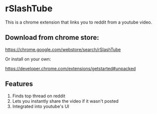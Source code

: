 # rSlashTube
This is a chrome extension that links you to reddit from a youtube video.

## Download from chrome store:

https://chrome.google.com/webstore/search/rSlashTube

Or install on your own:

https://developer.chrome.com/extensions/getstarted#unpacked

## Features
1. Finds top thread on reddit
2. Lets you instantly share the video if it wasn't posted
3. Integrated into youtube's UI
